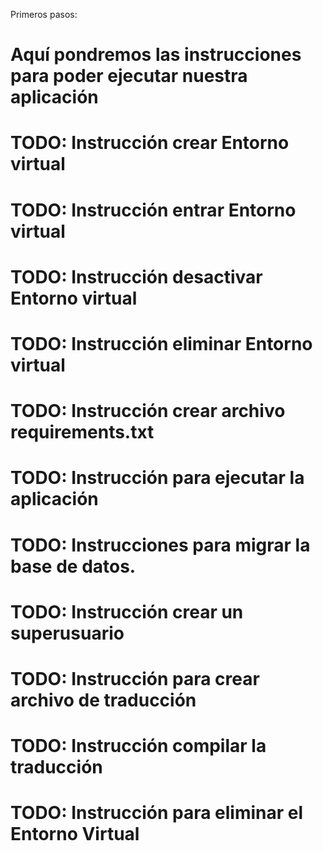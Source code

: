Primeros pasos:
# Aquí pondremos las instrucciones para poder ejecutar nuestra aplicación
# TODO: Instrucción crear Entorno virtual
# TODO: Instrucción entrar Entorno virtual
# TODO: Instrucción desactivar Entorno virtual
# TODO: Instrucción eliminar Entorno virtual
# TODO: Instrucción crear archivo requirements.txt
# TODO: Instrucción para ejecutar la aplicación
# TODO: Instrucciones para migrar la base de datos.
# TODO: Instrucción crear un superusuario
# TODO: Instrucción para crear archivo de traducción
# TODO: Instrucción compilar la traducción
# TODO: Instrucción para eliminar el Entorno Virtual
